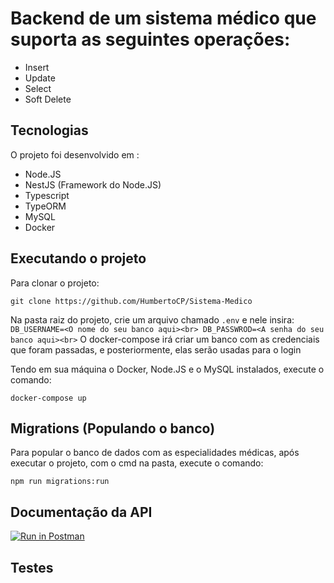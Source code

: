 

# Backend de um sistema médico que suporta as seguintes operações:
- Insert
- Update
- Select
- Soft Delete

## Tecnologias

O projeto foi desenvolvido em :
- Node.JS
- NestJS (Framework do Node.JS)
- Typescript
- TypeORM
- MySQL
- Docker

## Executando o projeto

Para clonar o projeto:

``git clone https://github.com/HumbertoCP/Sistema-Medico``

Na pasta raiz do projeto, crie um arquivo chamado ``.env`` e nele insira:<br>
``
DB_USERNAME=<O nome do seu banco aqui><br>
DB_PASSWROD=<A senha do seu banco aqui><br>
``
O docker-compose irá criar um banco com as credenciais que foram passadas, e posteriormente, elas serão usadas para o login

Tendo em sua máquina o Docker, Node.JS e o MySQL instalados, execute o comando:

``docker-compose up``

## Migrations (Populando o banco)

Para popular o banco de dados com as especialidades médicas, após executar o projeto, com o cmd na pasta, execute o comando:

``npm run migrations:run``


## Documentação da API

[![Run in Postman](https://run.pstmn.io/button.svg)](https://app.getpostman.com/run-collection/c2ad4cf0fb71327841b1?action=collection%2Fimport)

## Testes
